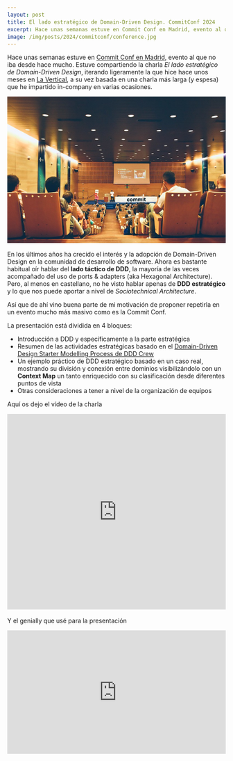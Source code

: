 ```yaml
---
layout: post
title: El lado estratégico de Domain-Driven Design. CommitConf 2024
excerpt: Hace unas semanas estuve en Commit Conf en Madrid, evento al que no iba desde hace 6 años. Estuve compartiendo la charla El lado estratégico de Domain-Driven Design
image: /img/posts/2024/commitconf/conference.jpg
---
```


Hace unas semanas estuve en [Commit Conf en Madrid](https://2024.commit-conf.com/), evento al que no iba desde hace mucho. Estuve compartiendo la charla *El lado estratégico de Domain-Driven Design*, iterando ligeramente la que hice hace unos meses en [La Vertical](https://www.linkedin.com/company/la-vertical/), a su vez basada en una charla más larga (y espesa) que he impartido in-company en varias ocasiones.

![Foto de la sala de conferencias del track 1 del evento](/img/posts/2024/commitconf/conference.jpg "En la foto se ven cabezas de la gente viéndolo y al fondo yo de pie en el escenario con la presentación en una pantalla grande")

En los últimos años ha crecido el interés y la adopción de Domain-Driven Design en la comunidad de desarrollo de software. Ahora es bastante habitual oír hablar del **lado táctico de DDD**, la mayoría de las veces acompañado del uso de ports & adapters (aka Hexagonal Architecture). Pero, al menos en castellano, no he visto hablar apenas de **DDD estratégico** y lo que nos puede aportar a nivel de *Sociotechnical Architecture*.

Así que de ahí vino buena parte de mi motivación de proponer repetirla en un evento mucho más masivo como es la Commit Conf.

La presentación está dividida en 4 bloques:
- Introducción a DDD y específicamente a la parte estratégica
- Resumen de las actividades estratégicas basado en el [Domain-Driven Design Starter Modelling Process de DDD Crew](https://github.com/ddd-crew/ddd-starter-modelling-process) 
- Un ejemplo práctico de DDD estratégico basado en un caso real, mostrando su división y conexión entre dominios visibilizándolo con un **Context Map** un tanto enriquecido con su clasificación desde diferentes puntos de vista
- Otras consideraciones a tener a nivel de la organización de equipos

Aquí os dejo el vídeo de la charla
<iframe width="100%" height="450" src="https://www.youtube.com/embed/IlbgE_g5JJQ" frameborder="0" allow="accelerometer; autoplay; encrypted-media; gyroscope; picture-in-picture" allowfullscreen></iframe>

Y el genially que usé para la presentación
<div style="width: 100%;"><div style="position: relative; padding-bottom: 56.25%; padding-top: 0; height: 0;"><iframe title="Commit Conf - El lado estratégico de DDD" frameborder="0" width="560" height="315" style="position: absolute; top: 0; left: 0; width: 100%; height: 100%;" src="https://view.genial.ly/65fc6aefab428e0014eadbf8" type="text/html" allowscriptaccess="always" allowfullscreen="true" scrolling="yes" allownetworking="all"></iframe> </div> </div>


